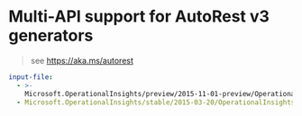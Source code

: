 # Multi-API support for AutoRest v3 generators

> see https://aka.ms/autorest

``` yaml $(enable-multi-api)
input-file:
  - >-
    Microsoft.OperationalInsights/preview/2015-11-01-preview/OperationalInsights.json
  - Microsoft.OperationalInsights/stable/2015-03-20/OperationalInsights.json
```
